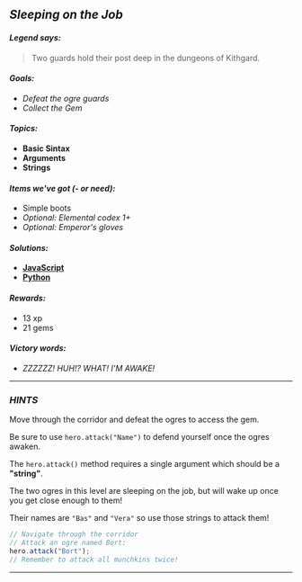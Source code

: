 ## _Sleeping on the Job_

#### _Legend says:_
> Two guards hold their post deep in the dungeons of Kithgard.

#### _Goals:_
+ _Defeat the ogre guards_
+ _Collect the Gem_

#### _Topics:_
+ **Basic Sintax**
+ **Arguments**
+ **Strings**

#### _Items we've got (- or need):_
+ Simple boots
+ _Optional: Elemental codex 1+_
+ _Optional: Emperor's gloves_

#### _Solutions:_
+ **[JavaScript](sleepingOnTheJob.js)**
+ **[Python](sleeping_on_the_job.py "3s")**

#### _Rewards:_
+ 13 xp
+ 21 gems

#### _Victory words:_
+ _ZZZZZZ! HUH!? WHAT! I'M AWAKE!_

___

### _HINTS_

Move through the corridor and defeat the ogres to access the gem.

Be sure to use `hero.attack("Name")` to defend yourself once the ogres awaken.

The `hero.attack()` method requires a single argument which should be a **"string"**.

The two ogres in this level are sleeping on the job, but will wake up once you get close enough to them!

Their names are `"Bas"` and `"Vera"` so use those strings to attack them!

```javascript
// Navigate through the corridor
// Attack an ogre named Bort:
hero.attack("Bort");
// Remember to attack all munchkins twice!
```

___
